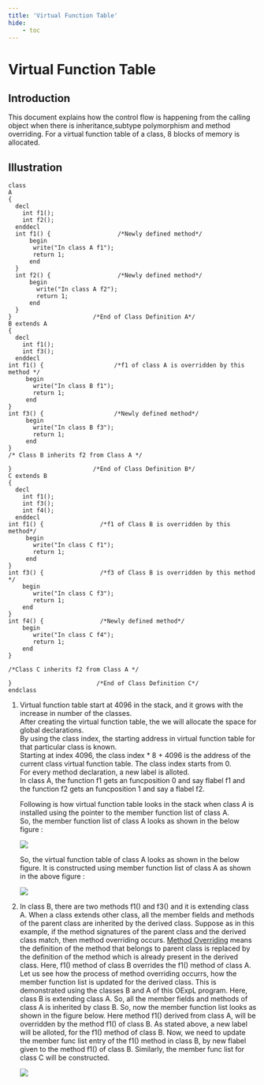 ```yaml
---
title: 'Virtual Function Table'
hide:
    - toc
---
```


# Virtual Function Table

## Introduction

This document explains how the control flow is happening from the calling object when there is inheritance,subtype polymorphism and method overriding. For a virtual function table of a class, 8 blocks of memory is allocated.

## Illustration
```
class
A
{
  decl
    int f1();
    int f2();
  enddecl
  int f1() {                   /*Newly defined method*/
      begin
       write("In class A f1");
       return 1;
      end
  }
  int f2() {                   /*Newly defined method*/
      begin
        write("In class A f2");
        return 1;
      end
  }
}                       /*End of Class Definition A*/
B extends A
{
  decl
    int f1();
    int f3();
  enddecl
int f1() {                    /*f1 of class A is overridden by this method */
     begin
       write("In class B f1");
       return 1;
     end
}
int f3() {                    /*Newly defined method*/
     begin
       write("In class B f3");
       return 1;
     end
}
/* Class B inherits f2 from Class A */

}                       /*End of Class Definition B*/
C extends B
{
  decl
    int f1();
    int f3();
    int f4();
  enddecl
int f1() {                /*f1 of Class B is overridden by this method*/
     begin
       write("In class C f1");
       return 1;
     end
}
int f3() {                /*f3 of Class B is overridden by this method */
    begin
       write("In class C f3");
       return 1;
    end
}
int f4() {                /*Newly defined method*/
    begin
       write("In class C f4");
       return 1;
    end
}

/*Class C inherits f2 from Class A */

}                        /*End of Class Definition C*/
endclass
```

1.  Virtual function table start at 4096 in the stack, and it grows with the increase in number of the classes.  
    After creating the virtual function table, the we will allocate the space for global declarations.  
    By using the class index, the starting address in virtual function table for that particular class is known.  
    Starting at index 4096, the class index \* 8 + 4096 is the address of the current class virtual function table. The class index starts from 0.  
    For every method declaration, a new label is alloted.  
    In class A, the function f1 gets an funcposition 0 and say flabel f1 and  
    the function f2 gets an funcposition 1 and say a flabel f2.
    
    Following is how virtual function table looks in the stack when class _A_ is installed using the pointer to the member function list of class A.  
    So, the member function list of class A looks as shown in the below figure :  

    ![](../img/virtual_function_table_3.png)

    So, the virtual function table of class A looks as shown in the below figure. It is constructed using member function list of class A as shown in the above figure :

    [![](../img/virtual_function_table_1.png)](../img/virtual_function_table_1.png)
    
2.  In class B, there are two methods f1() and f3() and it is extending class A.
    When a class extends other class, all the member fields and methods of the parent class are inherited by the derived class.
    Suppose as in this example, if the method signatures of the parent class and the derived class match, then method overriding occurs.
    [Method Overriding](https://en.wikipedia.org/wiki/Method_overriding) means the definition of the method that belongs to
    parent class is replaced by the definition of the method which is already present in the derived class.
    Here, f1() method of class B overrides the f1() method of class A. Let us see how the process of method overriding
    occurrs, how the member function list is updated for the derived class. This is demonstrated using the classes B
    and A of this OExpL program. Here, class B is extending class A. So, all the member fields and methods of class A
    is inherited by class B. So, now the member function list looks as shown in the figure below.  Here method f1()
    derived from class A, will be overridden by the method f1() of class B. As stated above, a new label will be alloted,
    for the f1() method of class B. Now, we need to update the member func list entry of the f1() method in class B,
    by new flabel given to the method f1() of class B. Similarly, the member func list for class C will be constructed.

    [![](../img/virtual_function_table_2.png)](../img/virtual_function_table_2.png)

